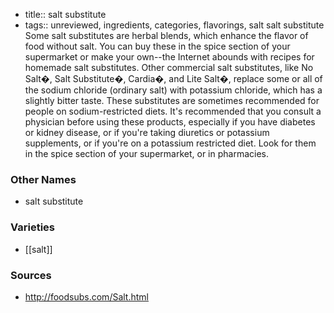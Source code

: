- title:: salt substitute
- tags:: unreviewed, ingredients, categories, flavorings, salt
salt substitute Some salt substitutes are herbal blends, which enhance the flavor of food without salt. You can buy these in the spice section of your supermarket or make your own--the Internet abounds with recipes for homemade salt substitutes. Other commercial salt substitutes, like No Salt�, Salt Substitute�, Cardia�, and Lite Salt�, replace some or all of the sodium chloride (ordinary salt) with potassium chloride, which has a slightly bitter taste. These substitutes are sometimes recommended for people on sodium-restricted diets. It's recommended that you consult a physician before using these products, especially if you have diabetes or kidney disease, or if you're taking diuretics or potassium supplements, or if you're on a potassium restricted diet. Look for them in the spice section of your supermarket, or in pharmacies.

### Other Names

* salt substitute

### Varieties

* [[salt]]

### Sources
* http://foodsubs.com/Salt.html
